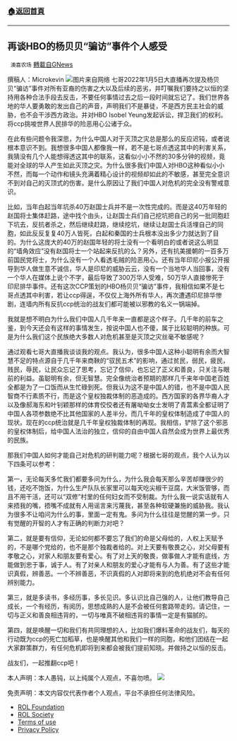 ###  [:house:返回首頁](https://github.com/ourhimalayas/txt)
---


## 再谈HBO的杨贝贝“骗访”事件个人感受
` 澳喜农场` [轉載自GNews](https://gnews.org/zh-hans/1832457/)

撰稿人：Microkevin
![](https://assets.gnews.org/wp-content/uploads/2022/01/Picture1-3.jpg)图片来自网络
七哥2022年1月5日大直播再次提及杨贝贝“骗访”事件对所有亚裔的伤害之大以及后续的恶劣，并叮嘱我们要持之以恒的坚持用各种合法手段去反击，不要任何事情过去之后一段时间就忘记了。我们世界各地的华人要勇敢的发出自己的声音，声明我们不是暴徒，不是西方民主社会的威胁，也不会干涉西方政治。并对HBO Isobel Yeung发起诉讼，捍卫我们的权利。将ccp挑唆世界人民排华的险恶用心公诸于众。

在此有些问题令我深思，为什么中国人对于灭顶之灾总是那么的反应迟钝，或者说根本意识不到。我想很多中国人都像我一样，若不是七哥点透这其中的利害关系，我猜没有几个人能想得透这其中的联系，这看似小小不然的30多分钟的视频，竟能对全球的华人产生如此灭顶之灾。为什么很多我们中国人对HBO这种看似小小不然，而每一个动作和镜头充满着精心设计的视频却如此的不敏感，甚至完全意识不到对自己的灭顶式的伤害。是什么原因让了我们中国人对危机的完全没有警戒意识。

比如，当年白起当年坑杀40万赵国士兵并不是一次性完成的。而是这40万年轻的赵国将士集体赶路，途中找个由头，让赵国士兵们自己挖坑把自己的另一批同胞赶下坑去，反抗者杀之，然后继续赶路，继续挖坑，继续让赵国士兵活埋自己的同胞，如此反反复复40万人皆死，白起和秦国的士兵根本没出多少力就达到了目的。为什么这庞大的40万的赵国年轻的将士没有一个看明白的或者说这么明显的“墙角效应”没有赵国将士一个站起来反抗的么？另外，还有抗美援朝的一百多万前国民党将士，为什么没有一个人看透毛贼的险恶用心。还有当年印尼小报公开报导到华人做生意不诚信，华人是印尼的威胁云云，没有一个当地华人当回事，没有一个华人在媒体上说个不字，最后导致了300万华人受难，50万华人直接惨死于印尼排华事件。还有这次CCP策划的HBO杨贝贝“骗访”事件，我相信如果不是七哥点透其中利害，若让ccp得逞，不仅仅上海外所有华人，再次遭遇印尼排华惨剧，连墙内所有反抗ccp统治的战友们都可能被以邪教的名义一锅端掉。

我就是想不明白为什么我们中国人几千年来一直都是这个样子。几千年的前车之鉴，到今天还会有这样的事情发生，按说中国人也不傻，属于比较聪明的种族。可是为什么我们这个民族绝大多数人对危机甚至是灭顶之灾丝毫不敏感呢？

通过观看七哥大直播我谈谈我的观点。我认为，很多中国人这种小聪明有余而大智慧不足的特点源自于几千年来商鞅的“驭民五术”的影响，通过贫民，弱民，疲民，贱民，辱民，让民众忘记了思考，忘记了信仰，也忘记了正义和善良，只关注与眼前的利益。虽聪明有余，但无智慧。完全像统治者预期的那样几千来年中国老百姓全都是为了一口饭而从生忙碌到死。但我认为这不是中国人的错，也不是中国人民智商不行素质不行，而是这个皇权独裁体制的恶造成的。西方国家的各界华裔人才以及像郝海东和叶钊颖那样的体育佼佼者还有屠呦呦女士发明了青蒿素全都证明了中国人各项参数绝不比其他国家的人差半分。而几千年的皇权体制造成了中国人的现状。现在的ccp统治就是几千年皇权独裁体制的再现。我相信，铲除了这个邪恶的皇权体制后，给中国人法治的独立，信仰的自由中国人自然会成为世界上最优秀的民族。

那我们中国人如何才能自己对危机的研判能力呢？根据七哥的观点，我个人认为以下四条可以参考：

第一，无论每天多忙我们都要多问为什么，为什么我会每天那么辛苦却赚很少的钱，还吃不饱饭，为什么生产队队长家里可以每天吃尖椒干豆腐，大米饭管够，而且不用干活，还可以“双修”村里的任何妇女而不受制裁。为什么我一说实话就有人来捂我的嘴，捂嘴不成就有人用谣言来污蔑我，甚至各种软硬兼施的威胁我。我认为很多不让咱问为什么的事，里面一定有鬼。多问为什么往往是觉醒的第一步。只有觉醒的开智的人才有正确的判断力对吧？

第二，就是要有信仰，无论如何都不要忘了我们的命是父母给的，人权上天赋予的，不是哪个党给的，也不是那个独裁者给的。对上天要有敬畏之心，对父母要有孝敬之心，对家人和朋友要有爱心。有了对上天的敬畏，做事做人才能有底线，方能做到忠于事，诚于人。有了对亲人和朋友的爱心才能有与人为善。有了这些才能识真假，辨善恶。一个不辨善恶，不识真假的人对即将来到的危机绝对不会有任何辨别能力。

第三，就是多读书，多经历事，多长见识。多认识比自己强的人，让他们教导自己成长，一个有经历，有阅历，思想成熟的人是不会被任何套路带走的。请记住，一切与正义和善良相违背的，一切与唯真不破相违背的事情一定是有猫腻的。

第四，就是唤醒一切和我们有共同理想的人，比如我们爆料革命的战友们，每天的行动既为ccp的死亡加稻草，也是唤醒其他和我们一样的同胞，和他们团结在一起大家群策群力，有任何危机即将到来都会被我们提前知晓。并做持之以恒的反击。

战友们，一起推翻ccp吧！

本人声明：本人愚钝，以上纯属个人观点，不喜勿喷。
![](https://assets.gnews.org/wp-content/uploads/2022/01/澳喜图标2-1.jpg)
 

免责声明：本文内容仅代表作者个人观点，平台不承担任何法律风险。

- [ROL Foundation](https://rolfoundation.org/)
- [ROL Society](https://rolsociety.org/)
- [Terms of use](https://gnews.org/terms-of-use-3/)
- [Privacy Policy](https://gnews.org/privacy-policy/)
